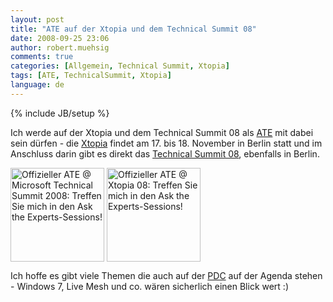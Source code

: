 ```yaml
---
layout: post
title: "ATE auf der Xtopia und dem Technical Summit 08"
date: 2008-09-25 23:06
author: robert.muehsig
comments: true
categories: [Allgemein, Technical Summit, Xtopia]
tags: [ATE, TechnicalSummit, Xtopia]
language: de
---
```

{% include JB/setup %}
<p>Ich werde auf der Xtopia und dem Technical Summit 08 als <a href="http://www.technical-summit.de/AskTheExperts_ts08.mspx?ActiveID=1383">ATE</a> mit dabei sein dürfen - die <a href="http://www.xtopia-konferenz.de/Startseite_xt08.mspx?ActiveID=1183">Xtopia</a> findet am 17. bis 18. November in Berlin statt und im Anschluss darin gibt es direkt das <a href="http://www.technical-summit.de/Home_ts08.mspx?ActiveID=1127">Technical Summit 08</a>, ebenfalls in Berlin.</p> <p><a href="http://www.technical-summit.de/AskTheExperts_ts08.mspx?ActiveID=1383#RobertMuehsig" target="_blank"> <img alt="Offizieller ATE @ Microsoft Technical Summit 2008: Treffen Sie mich in den Ask the Experts-Sessions!" height="150" src="http://www.technical-summit.de/upload/ts_banner_150x150_ate_1205.jpg" width="150" align="top" style="border-style: solid; border-width: 0"></a> <a href="http://www.xtopia-konferenz.de/AskTheExperts_xt08.mspx?ActiveID=1393#RobertMuehsig" target="_blank"> <img alt="Offizieller ATE @ Xtopia 08: Treffen Sie mich in den Ask the Experts-Sessions!" height="150" src="http://www.xtopia-konferenz.de/upload/xtopia_banner_150x150_ate_1225.jpg" width="150" align="top" style="border-style: solid; border-width: 0"></a> </p> <p>Ich hoffe es gibt viele Themen die auch auf der <a href="http://www.microsoftpdc.com/">PDC</a> auf der Agenda stehen - Windows 7, Live Mesh und co. wären sicherlich einen Blick wert :)</p>
